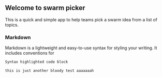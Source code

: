 ## Welcome to swarm picker

This is a quick and simple app to help teams pick a swarm idea from a list of topics.

### Markdown

Markdown is a lightweight and easy-to-use syntax for styling your writing. It includes conventions for

```markdown
Syntax highlighted code block

this is just another bloody test aaaaaaah 
